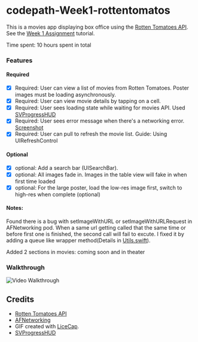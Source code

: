 # codepath-Week1-rottentomatos

This is a movies app displaying box office using the [Rotten Tomatoes API](http://developer.rottentomatoes.com/docs/read/JSON). See the [Week 1 Assignment](https://courses.codepath.com/courses/intro_to_ios/week/1#!assignment) tutorial.

Time spent: 10 hours spent in total
### Features

#### Required

  * [x] Required: User can view a list of movies from Rotten Tomatoes. Poster images must be loading asynchronously.
  * [x] Required: User can view movie details by tapping on a cell.
  * [x] Required: User sees loading state while waiting for movies API. Used [SVProgressHUD](http://samvermette.com/199)
  * [x] Required: User sees error message when there's a networking error. [Screenshot](network_error_screenshot.png)
  * [x] Required: User can pull to refresh the movie list. Guide: Using UIRefreshControl

#### Optional

  * [x] optional: Add a search bar (UISearchBar).
  * [x] optional: All images fade in. Images in the table view will fake in when first time loaded
  * [x] optional: For the large poster, load the low-res image first, switch to high-res when complete (optional)

#### Notes:

Found there is a bug with setImageWithURL or setImageWithURLRequest in AFNetworking pod. When a same url getting called that the same time or before first one is finished, the second call will fail to excute. I fixed it by adding a queue like wrapper method(Details in [Utils.swift](rottenTomato/Utils.swift)).

Added 2 sections in movies: coming soon and in theater

### Walkthrough

![Video Walkthrough](walk_through.gif)


Credits
---------
* [Rotten Tomatoes API](http://developer.rottentomatoes.com/docs/read/JSON)
* [AFNetworking](https://github.com/AFNetworking/AFNetworking)
* GIF created with [LiceCap](http://www.cockos.com/licecap/).
* [SVProgressHUD](http://samvermette.com/199)
